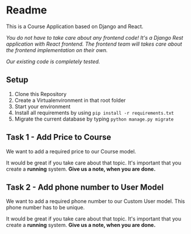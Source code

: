 # Readme
This is a Course Application based on Django and React.

_You do not have to take care about any frontend code!_
_It's a Django Rest application with React frontend._
_The frontend team will takes care about the frontend implementation on their own._

_Our existing code is completely tested._


## Setup
1. Clone this Repository
2. Create a Virtualenvironment in that root folder
3. Start your environment
4. Install all requirements by using `pip install -r requirements.txt`
5. Migrate the current database by typing `python manage.py migrate`


## Task 1 - Add Price to Course
We want to add a required price to our Course model.

It would be great if you take care about that topic.
It's important that you create a **running** system.
**Give us a note, when you are done.**


## Task 2 - Add phone number to User Model
We want to add a required phone number to our Custom User model.
This phone number has to be unique.

It would be great if you take care about that topic.
It's important that you create a **running** system.
**Give us a note, when you are done.**

